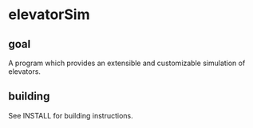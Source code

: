 elevatorSim
===========

goal
----
A program which provides an extensible and customizable simulation of elevators.

building
--------
See INSTALL for building instructions.
